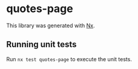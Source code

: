 # quotes-page

This library was generated with [Nx](https://nx.dev).

## Running unit tests

Run `nx test quotes-page` to execute the unit tests.
